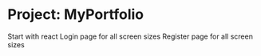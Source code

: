 # Project: MyPortfolio

Start with react
Login page for all screen sizes
Register page for all screen sizes
